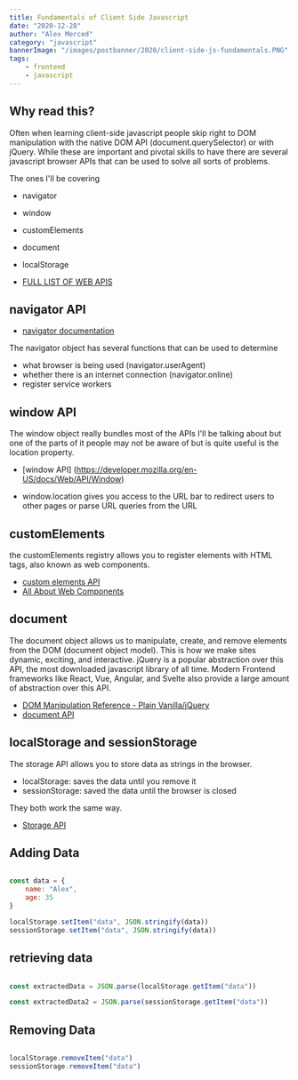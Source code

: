 ```yaml
---
title: Fundamentals of Client Side Javascript
date: "2020-12-28"
author: "Alex Merced"
category: "javascript"
bannerImage: "/images/postbanner/2020/client-side-js-fundamentals.PNG"
tags:
    - frontend
    - javascript
---
```


## Why read this?

Often when learning client-side javascript people skip right to DOM manipulation with the native DOM API (document.querySelector) or with jQuery. While these are important and pivotal skills to have there are several javascript browser APIs that can be used to solve all sorts of problems.

The ones I'll be covering

- navigator
- window
- customElements
- document
- localStorage

- [FULL LIST OF WEB APIS](https://developer.mozilla.org/en-US/docs/Web/API)

## navigator API

- [navigator documentation](https://developer.mozilla.org/en-US/docs/Web/API/Navigator)

The navigator object has several functions that can be used to determine

- what browser is being used (navigator.userAgent)
- whether there is an internet connection (navigator.online)
- register service workers

## window API

The window object really bundles most of the APIs I'll be talking about but one of the parts of it people may not be aware of but is quite useful is the location property.

- [window API] (https://developer.mozilla.org/en-US/docs/Web/API/Window)

- window.location gives you access to the URL bar to redirect users to other pages or parse URL queries from the URL

## customElements

the customElements registry allows you to register elements with HTML tags, also known as web components.

- [custom elements API](https://developer.mozilla.org/en-US/docs/Web/API/Window/customElements)
- [All About Web Components](https://tuts.alexmercedcoder.com/2020/WebComponentLibs/)

## document

The document object allows us to manipulate, create, and remove elements from the DOM (document object model). This is how we make sites dynamic, exciting, and interactive. jQuery is a popular abstraction over this API, the most downloaded javascript library of all time. Modern Frontend frameworks like React, Vue, Angular, and Svelte also provide a large amount of abstraction over this API.

- [DOM Manipulation Reference - Plain Vanilla/jQuery](https://tuts.alexmercedcoder.com/2020/jQuery/)
- [document API](https://developer.mozilla.org/en-US/docs/Web/API/Document)

## localStorage and sessionStorage

The storage API allows you to store data as strings in the browser.

- localStorage: saves the data until you remove it
- sessionStorage: saved the data until the browser is closed

They both work the same way.

- [Storage API](https://developer.mozilla.org/en-US/docs/Web/API/Storage_API)

## Adding Data

```js

const data = {
    name: "Alex",
    age: 35
}

localStorage.setItem("data", JSON.stringify(data))
sessionStorage.setItem("data", JSON.stringify(data))
```

## retrieving data

```js

const extractedData = JSON.parse(localStorage.getItem("data"))

const extractedData2 = JSON.parse(sessionStorage.getItem("data"))

```

## Removing Data

```js

localStorage.removeItem("data")
sessionStorage.removeItem("data")

```